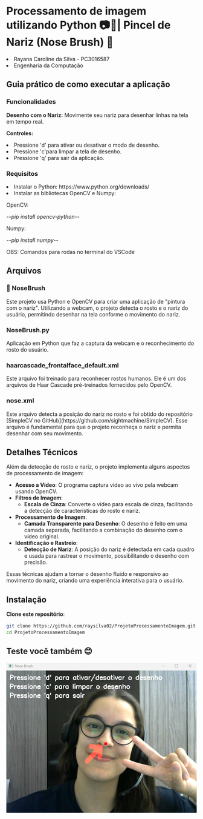 # Processamento de imagem utilizando Python 📷🐍| Pincel de Nariz (Nose Brush) 👃
<li>Rayana Caroline da Silva - PC3016587</li>
<li>Engenharia da Computação</li></li>

<h2>Guia prático de como executar a aplicação</h2>

<h3>Funcionalidades</h3>
<p><b>Desenho com o Nariz:</b> Movimente seu nariz para desenhar linhas na tela em tempo real.</p>
<p><b>Controles:</b></p> 
<li>Pressione 'd' para ativar ou desativar o modo de desenho.</li>
<li>Pressione 'c'para limpar a tela de desenho.</li>
<li>Pressione 'q' para sair da aplicação.</li>

<h3>Requisitos</h3>
<li>Instalar o Python: <href>https://www.python.org/downloads/</href></li>
<li>Instalar as bibliotecas OpenCV e Numpy:</li>
<p>OpenCV:</p>
<p><i>--pip install opencv-python--</i></p>
<p>Numpy:</p>
<p><i>--pip install numpy--</i></p>
<p>OBS: Comandos para rodas no terminal do VSCode</p>

## Arquivos
<h3>📁 NoseBrush</h3>
Este projeto usa Python e OpenCV para criar uma aplicação de "pintura com o nariz". Utilizando a webcam, o projeto detecta o rosto e o nariz do usuário, permitindo desenhar na tela conforme o movimento do nariz.

<h3>NoseBrush.py</h3>
Aplicação em Python que faz a captura da webcam e o reconhecimento do rosto do usuário. 

<h3>haarcascade_frontalface_default.xml</h3>
Este arquivo foi treinado para reconhecer rostos humanos. Ele é um dos arquivos de Haar Cascade pré-treinados fornecidos pelo OpenCV.
<h3>nose.xml</h3> 
Este arquivo detecta a posição do nariz no rosto e foi obtido do repositório [SimpleCV no GitHub](https://github.com/sightmachine/SimpleCV). Esse arquivo é fundamental para que o projeto reconheça o nariz e permita desenhar com seu movimento.

## Detalhes Técnicos

Além da detecção de rosto e nariz, o projeto implementa alguns aspectos de processamento de imagem:

- **Acesso a Vídeo**: O programa captura vídeo ao vivo pela webcam usando OpenCV.
- **Filtros de Imagem**:
  - **Escala de Cinza**: Converte o vídeo para escala de cinza, facilitando a detecção de características do rosto e nariz.
- **Processamento de Imagem**:
  - **Camada Transparente para Desenho**: O desenho é feito em uma camada separada, facilitando a combinação do desenho com o vídeo original.
- **Identificação e Rastreio**:
  - **Detecção de Nariz**: A posição do nariz é detectada em cada quadro e usada para rastrear o movimento, possibilitando o desenho com precisão.
  
Essas técnicas ajudam a tornar o desenho fluido e responsivo ao movimento do nariz, criando uma experiência interativa para o usuário.

## Instalação

**Clone este repositório**:
   ```bash
   git clone https://github.com/raysilva02/ProjetoProcessamentoImagem.git
   cd ProjetoProcessamentoImagem
```
## Teste você também 😊
![Desenhando](img_desenhando.png)

